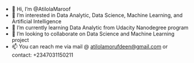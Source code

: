 - 👋 Hi, I’m @AtilolaMaroof
- 👀 I’m interested in Data Analytic, Data Science, Machine Learning, and Artificial Intelligence
- 🌱 I’m currently learning Data Analytic from Udacity Nanodegree program
- 💞️ I’m looking to collaborate on Data Science and Machine Learning project
- 📫 You can reach me via mail @ atilolamorufdeen@gmail.com or contact: +2347031150211

<!---
AtilolaMaroof/AtilolaMaroof is a ✨ special ✨ repository because its `README.md` (this file) appears on your GitHub profile.
You can click the Preview link to take a look at your changes.
--->
